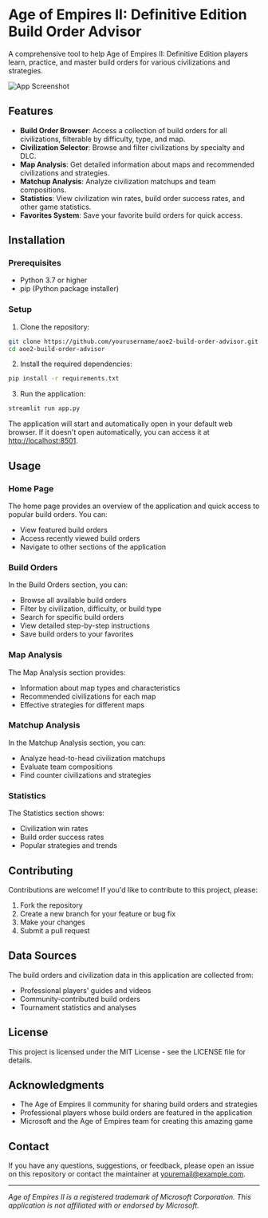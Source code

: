 # Age of Empires II: Definitive Edition Build Order Advisor

A comprehensive tool to help Age of Empires II: Definitive Edition players learn, practice, and master build orders for various civilizations and strategies.

![App Screenshot](screenshot.png)

## Features

- **Build Order Browser**: Access a collection of build orders for all civilizations, filterable by difficulty, type, and map.
- **Civilization Selector**: Browse and filter civilizations by specialty and DLC.
- **Map Analysis**: Get detailed information about maps and recommended civilizations and strategies.
- **Matchup Analysis**: Analyze civilization matchups and team compositions.
- **Statistics**: View civilization win rates, build order success rates, and other game statistics.
- **Favorites System**: Save your favorite build orders for quick access.

## Installation

### Prerequisites

- Python 3.7 or higher
- pip (Python package installer)

### Setup

1. Clone the repository:
```bash
git clone https://github.com/yourusername/aoe2-build-order-advisor.git
cd aoe2-build-order-advisor
```

2. Install the required dependencies:
```bash
pip install -r requirements.txt
```

3. Run the application:
```bash
streamlit run app.py
```

The application will start and automatically open in your default web browser. If it doesn't open automatically, you can access it at [http://localhost:8501](http://localhost:8501).

## Usage

### Home Page

The home page provides an overview of the application and quick access to popular build orders. You can:
- View featured build orders
- Access recently viewed build orders
- Navigate to other sections of the application

### Build Orders

In the Build Orders section, you can:
- Browse all available build orders
- Filter by civilization, difficulty, or build type
- Search for specific build orders
- View detailed step-by-step instructions
- Save build orders to your favorites

### Map Analysis

The Map Analysis section provides:
- Information about map types and characteristics
- Recommended civilizations for each map
- Effective strategies for different maps

### Matchup Analysis

In the Matchup Analysis section, you can:
- Analyze head-to-head civilization matchups
- Evaluate team compositions
- Find counter civilizations and strategies

### Statistics

The Statistics section shows:
- Civilization win rates
- Build order success rates
- Popular strategies and trends

## Contributing

Contributions are welcome! If you'd like to contribute to this project, please:

1. Fork the repository
2. Create a new branch for your feature or bug fix
3. Make your changes
4. Submit a pull request

## Data Sources

The build orders and civilization data in this application are collected from:
- Professional players' guides and videos
- Community-contributed build orders
- Tournament statistics and analyses

## License

This project is licensed under the MIT License - see the LICENSE file for details.

## Acknowledgments

- The Age of Empires II community for sharing build orders and strategies
- Professional players whose build orders are featured in the application
- Microsoft and the Age of Empires team for creating this amazing game

## Contact

If you have any questions, suggestions, or feedback, please open an issue on this repository or contact the maintainer at [youremail@example.com](mailto:youremail@example.com).

---

*Age of Empires II is a registered trademark of Microsoft Corporation. This application is not affiliated with or endorsed by Microsoft.* 